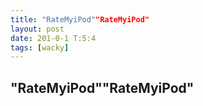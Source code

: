 ```yaml
---
title: "RateMyiPod""RateMyiPod"
layout: post
date: 201-0-1 T:5:4
tags: [wacky]
---
```

## "RateMyiPod""RateMyiPod"

